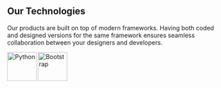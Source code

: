 
## Our Technologies

Our products are built on top of modern frameworks. Having both coded and designed versions for the same framework ensures seamless collaboration between your designers and developers.

<p>
  <img src="https://upload.wikimedia.org/wikipedia/commons/c/c3/Python-logo-notext.svg" width="67.5px" alt="Python" />
  
  <img src="https://s3.amazonaws.com/creativetim_bucket/tim_static_images/presentation-page/bootstrap.jpg" width="67.5px" alt="Bootstrap" />
  
</p>

